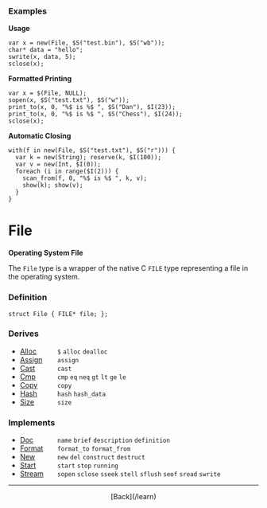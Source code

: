   <div class="row">
  <div class="col-xs-6 col-md-6">

### Examples

__Usage__

    var x = new(File, $S("test.bin"), $S("wb"));
    char* data = "hello";
    swrite(x, data, 5);
    sclose(x);
    

__Formatted Printing__

    var x = $(File, NULL);
    sopen(x, $S("test.txt"), $S("w"));
    print_to(x, 0, "%$ is %$ ", $S("Dan"), $I(23));
    print_to(x, 0, "%$ is %$ ", $S("Chess"), $I(24));
    sclose(x);
    

__Automatic Closing__

    with(f in new(File, $S("test.txt"), $S("r"))) {
      var k = new(String); reserve(k, $I(100));
      var v = new(Int, $I(0));
      foreach (i in range($I(2))) {
        scan_from(f, 0, "%$ is %$ ", k, v);
        show(k); show(v);
      }
    }
    



  </div>
  <div class="col-xs-6 col-md-6">

# File
__Operating System File__

The `File` type is a wrapper of the native C `FILE` type representing a file in the operating system.

### Definition

    struct File { FILE* file; };

### Derives

* <span style="width:75px; float:left;">[Alloc](/learn/alloc)</span>`$` `alloc` `dealloc` 
* <span style="width:75px; float:left;">[Assign](/learn/assign)</span>`assign` 
* <span style="width:75px; float:left;">[Cast](/learn/cast)</span>`cast` 
* <span style="width:75px; float:left;">[Cmp](/learn/cmp)</span>`cmp` `eq` `neq` `gt` `lt` `ge` `le` 
* <span style="width:75px; float:left;">[Copy](/learn/copy)</span>`copy` 
* <span style="width:75px; float:left;">[Hash](/learn/hash)</span>`hash` `hash_data` 
* <span style="width:75px; float:left;">[Size](/learn/size)</span>`size` 
### Implements

* <span style="width:75px; float:left;">[Doc](/learn/doc)</span>`name` `brief` `description` `definition` 
* <span style="width:75px; float:left;">[Format](/learn/format)</span>`format_to` `format_from` 
* <span style="width:75px; float:left;">[New](/learn/new)</span>`new` `del` `construct` `destruct` 
* <span style="width:75px; float:left;">[Start](/learn/start)</span>`start` `stop` `running` 
* <span style="width:75px; float:left;">[Stream](/learn/stream)</span>`sopen` `sclose` `sseek` `stell` `sflush` `seof` `sread` `swrite` 

* * *

  <p style="text-align:center;">
[Back](/learn)
  </p>

  </div>
  </div>
